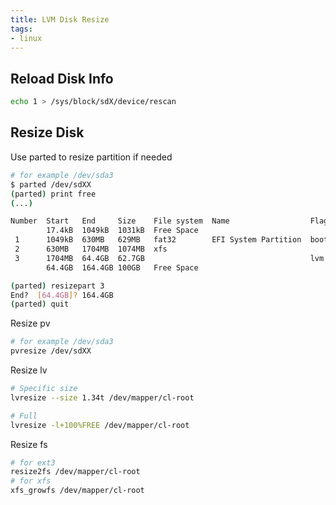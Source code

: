 ```yaml
---
title: LVM Disk Resize
tags: 
- linux
---
```


## Reload Disk Info

```bash
echo 1 > /sys/block/sdX/device/rescan
```

## Resize Disk

Use parted to resize partition if needed

```bash
# for example /dev/sda3
$ parted /dev/sdXX
(parted) print free
(...)

Number  Start   End     Size    File system  Name                  Flags
        17.4kB  1049kB  1031kB  Free Space
 1      1049kB  630MB   629MB   fat32        EFI System Partition  boot, esp
 2      630MB   1704MB  1074MB  xfs
 3      1704MB  64.4GB  62.7GB                                     lvm
        64.4GB  164.4GB 100GB   Free Space

(parted) resizepart 3
End?  [64.4GB]? 164.4GB
(parted) quit
```


Resize pv

```bash
# for example /dev/sda3
pvresize /dev/sdXX
```

Resize lv

```bash
# Specific size
lvresize --size 1.34t /dev/mapper/cl-root

# Full
lvresize -l+100%FREE /dev/mapper/cl-root
```

Resize fs

```bash
# for ext3
resize2fs /dev/mapper/cl-root
# for xfs
xfs_growfs /dev/mapper/cl-root
```
